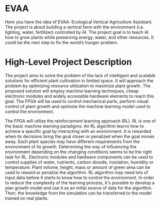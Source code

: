 # EVAA

Here you have the idea of EVAA: Ecological Vertical Agriculture Assistant. The project is
about building a vertical farm with the environment (i.e. lighting, water, fertilizer) controlled
by AI.
The project goal is to teach AI how to grow plants while preserving energy, water, and other
resources. It could be the next step to fix the world’s hunger problem.

# High-Level Project Description
The project aims to solve the problem of the lack of intelligent and scalable solutions for
efficient plant cultivation in limited space. It will approach the problem by optimizing
resource utilization to maximize plant growth. The proposed solution will employ machine
learning techniques, cheap electronic modules and widely accessible hardware elements to
reach this goal. The FPGA will be used to control mechanical parts, perform visual control
of plant growth and optimize the machine learning model used to control the environment.

The FPGA will utilize the reinforcement learning approach (RL). RL is one of the basic
machine learning paradigms. An RL algorithm learns how to achieve a specific goal by
interacting with an environment. It is rewarded when its decisions bring the goal closer or
penalized when the goal moves away. Each plant species may have different requirements
from the environment of its growth. Determining the way of influencing the environment
depending on the changing conditions seems to be the right task for RL. Electronic modules
and hardware components can be used to control supplies of water, nutrients, carbon
dioxide, insolation, humidity or temperature. Plant volume, height, mass or amount of
green area can be used to reward or penalize the algorithm. RL algorithm may need lots of
input data before it starts to know how to control the environment. In order to reduce the
complexity of the learning process, it's possible to develop a plan growth model and use it
as an initial source of data for the algorithm. Then, the knowledge from the 
simulation can be transferred to the model trained on real plants.